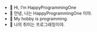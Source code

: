 - 👋 Hi, I’m HappyProgrammingOne
- 👋 안녕, 나는 HappyProgrammingOne 이야.
- 👀 My hobby is programming.
- 👀 나의 취미는 프로그래밍이야.

<!---
HappyProgrammingOne/HappyProgrammingOne is a ✨ special ✨ repository because its `README.md` (this file) appears on your GitHub profile.
You can click the Preview link to take a look at your changes.
- 🌱 I’m currently learning ...
- 💞️ I’m looking to collaborate on ...
- 📫 How to reach me ...
--->
